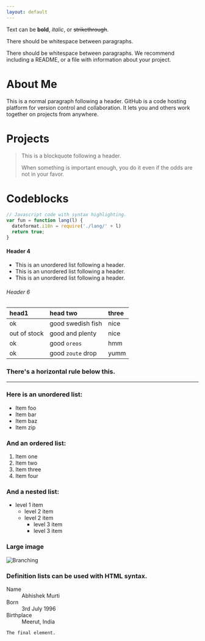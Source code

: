 ```yaml
---
layout: default
---
```


Text can be **bold**, _italic_, or ~~strikethrough~~.

There should be whitespace between paragraphs.

There should be whitespace between paragraphs. We recommend including a README, or a file with information about your project.

# About Me

This is a normal paragraph following a header. GitHub is a code hosting platform for version control and collaboration. It lets you and others work together on projects from anywhere.

# Projects

> This is a blockquote following a header.
>
> When something is important enough, you do it even if the odds are not in your favor.

# Codeblocks

```js
// Javascript code with syntax highlighting.
var fun = function lang(l) {
  dateformat.i18n = require('./lang/' + l)
  return true;
}
```

#### Header 4

*   This is an unordered list following a header.
*   This is an unordered list following a header.
*   This is an unordered list following a header.

###### Header 6

| head1        | head two          | three |
|:-------------|:------------------|:------|
| ok           | good swedish fish | nice  |
| out of stock | good and plenty   | nice  |
| ok           | good `oreos`      | hmm   |
| ok           | good `zoute` drop | yumm  |

### There's a horizontal rule below this.

* * *

### Here is an unordered list:

*   Item foo
*   Item bar
*   Item baz
*   Item zip

### And an ordered list:

1.  Item one
1.  Item two
1.  Item three
1.  Item four

### And a nested list:

- level 1 item
  - level 2 item
  - level 2 item
    - level 3 item
    - level 3 item

### Large image

![Branching](https://guides.github.com/activities/hello-world/branching.png)


### Definition lists can be used with HTML syntax.

<dl>
<dt>Name</dt>
<dd>Abhishek Murti</dd>
<dt>Born</dt>
<dd>3rd July 1996</dd>
<dt>Birthplace</dt>
<dd>Meerut, India</dd>

</dl>

```
The final element.
```
